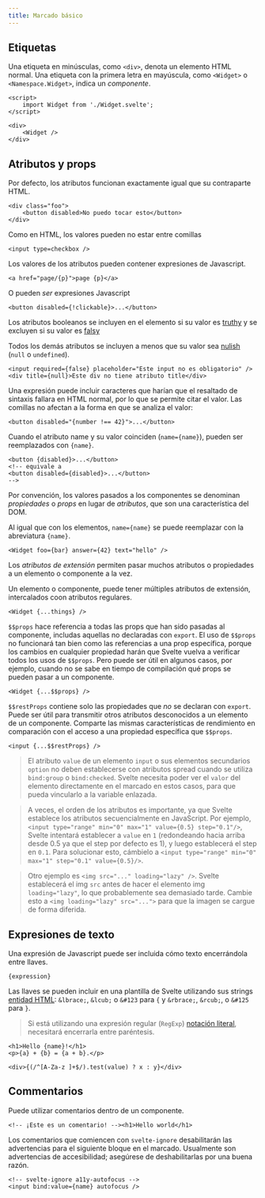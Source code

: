 ```yaml
---
title: Marcado básico
---
```


## Etiquetas

Una etiqueta en minúsculas, como `<div>`, denota un elemento HTML normal. Una etiqueta con la primera letra en mayúscula, como `<Widget>` o `<Namespace.Widget>`, indica un _componente_.

```svelte
<script>
	import Widget from './Widget.svelte';
</script>

<div>
	<Widget />
</div>
```

## Atributos y props

Por defecto, los atributos funcionan exactamente igual que su contraparte HTML.

```svelte
<div class="foo">
	<button disabled>No puedo tocar esto</button>
</div>
```

Como en HTML, los valores pueden no estar entre comillas

<!-- prettier-ignore -->
```svelte
<input type=checkbox />
```

Los valores de los atributos pueden contener expresiones de Javascript.

```svelte
<a href="page/{p}">page {p}</a>
```

O pueden _ser_ expresiones Javascript

```svelte
<button disabled={!clickable}>...</button>
```

Los atributos booleanos se incluyen en el elemento si su valor es [truthy](https://developer.mozilla.org/es/docs/Glossary/Truthy) y se excluyen si su valor es [falsy](https://developer.mozilla.org/en-US/docs/Glossary/Falsy)

Todos los demás atributos se incluyen a menos que su valor sea [nulish](https://developer.mozilla.org/en-US/docs/Glossary/Nullish) (`null` o `undefined`).

```svelte
<input required={false} placeholder="Este input no es obligatorio" />
<div title={null}>Este div no tiene atributo title</div>
```

Una expresión puede incluir caracteres que harían que el resaltado de sintaxis fallara en HTML normal, por lo que se permite citar el valor. Las comillas no afectan a la forma en que se analiza el valor:

<!-- prettier-ignore -->
```svelte
<button disabled="{number !== 42}">...</button>
```

Cuando el atributo name y su valor coinciden (`name={name}`), pueden ser reemplazados con `{name}`.

```svelte
<button {disabled}>...</button>
<!-- equivale a
<button disabled={disabled}>...</button>
-->
```

Por convención, los valores pasados a los componentes se denominan _propiedades_ o _props_ en lugar de _atributos_, que son una característica del DOM.

Al igual que con los elementos, `name={name}` se puede reemplazar con la abreviatura `{name}`.

```svelte
<Widget foo={bar} answer={42} text="hello" />
```

Los _atributos de extensión_ permiten pasar muchos atributos o propiedades a un elemento o componente a la vez.

Un elemento o componente, puede tener múltiples atributos de extensión, intercalados coon atributos regulares.

```svelte
<Widget {...things} />
```

`$$props` hace referencia a todas las props que han sido pasadas al componente, includas aquellas no declaradas con `export`. El uso de `$$props` no funcionará tan bien como las referencias a una prop específica, porque los cambios en cualquier propiedad harán que Svelte vuelva a verificar todos los usos de `$$props`. Pero puede ser útil en algunos casos, por ejemplo, cuando no se sabe en tiempo de compilación qué props se pueden pasar a un componente.

```svelte
<Widget {...$$props} />
```

`$$restProps` contiene solo las propiedades que _no_ se declaran con `export`. Puede ser útil para transmitir otros atributos desconocidos a un elemento de un componente. Comparte las mismas características de rendimiento en comparación con el acceso a una propiedad específica que `$$props`.

```svelte
<input {...$$restProps} />
```

> El atributo `value` de un elemento `input` o sus elementos secundarios `option` no deben establecerse con atributos spread cuando se utiliza `bind:group` o `bind:checked`. Svelte necesita poder ver el `valor` del elemento directamente en el marcado en estos casos, para que pueda vincularlo a la variable enlazada.

> A veces, el orden de los atributos es importante, ya que Svelte establece los atributos secuencialmente en JavaScript. Por ejemplo, `<input type="range" min="0" max="1" value={0.5} step="0.1"/>`, Svelte intentará establecer a `value` en `1` (redondeando hacia arriba desde 0.5 ya que el step por defecto es 1), y luego establecerá el step en `0.1`. Para solucionar esto, cámbielo a `<input type="range" min="0" max="1" step="0.1" value={0.5}/>`.

> Otro ejemplo es `<img src="..." loading="lazy" />`. Svelte establecerá el img `src` antes de hacer el elemento img `loading="lazy"`, lo que probablemente sea demasiado tarde. Cambie esto a `<img loading="lazy" src="...">` para que la imagen se cargue de forma diferida.

## Expresiones de texto

Una expresión de Javascript puede ser incluida cómo texto encerrándola entre llaves.

```svelte
{expression}
```

Las llaves se pueden incluir en una plantilla de Svelte utilizando sus strings [entidad HTML](https://developer.mozilla.org/docs/Glossary/Entity): `&lbrace;`, `&lcub;` o `&#123` para `{` y `&rbrace;`, `&rcub;`, o `&#125` para `}`.

> Si está utilizando una expresión regular (`RegExp`) [notación literal](https://developer.mozilla.org/es/docs/Web/JavaScript/Reference/Global_Objects/RegExp#notaci%C3%B3n_literal_y_constructor), necesitará encerrarla entre paréntesis.

<!-- prettier-ignore -->
```svelte
<h1>Hello {name}!</h1>
<p>{a} + {b} = {a + b}.</p>

<div>{(/^[A-Za-z ]+$/).test(value) ? x : y}</div>
```

## Commentarios

Puede utilizar comentarios dentro de un componente.

```svelte
<!-- ¡Este es un comentario! --><h1>Hello world</h1>
```

Los comentarios que comiencen con `svelte-ignore` desabilitarán las advertencias para el siguiente bloque en el marcado. Usualmente son advertencias de accesibilidad; asegúrese de deshabilitarlas por una buena razón.

```svelte
<!-- svelte-ignore a11y-autofocus -->
<input bind:value={name} autofocus />
```
